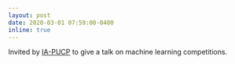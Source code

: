 ```yaml
---
layout: post
date: 2020-03-01 07:59:00-0400
inline: true
---
```


Invited by [IA-PUCP](http://ia.inf.pucp.edu.pe/) to give a talk on machine learning competitions.
